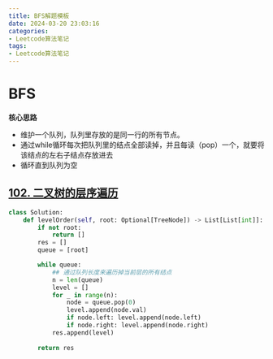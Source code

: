 ```yaml
---
title: BFS解题模板
date: 2024-03-20 23:03:16
categories: 
- Leetcode算法笔记
tags: 
- Leetcode算法笔记
---
```


# BFS

**核心思路**

- 维护一个队列，队列里存放的是同一行的所有节点。
- 通过while循环每次把队列里的结点全部读掉，并且每读（pop）一个，就要将该结点的左右子结点存放进去
- 循环直到队列为空



## [102. 二叉树的层序遍历](https://leetcode.cn/problems/binary-tree-level-order-traversal/)

```python
class Solution:
    def levelOrder(self, root: Optional[TreeNode]) -> List[List[int]]:
        if not root:
            return []
        res = []
        queue = [root]

        while queue:
            ## 通过队列长度来遍历掉当前层的所有结点
            n = len(queue)
            level = []
            for _ in range(n):
	            node = queue.pop(0)
                level.append(node.val)
                if node.left: level.append(node.left)
                if node.right: level.append(node.right)
            res.append(level)
            
        return res
            
```

